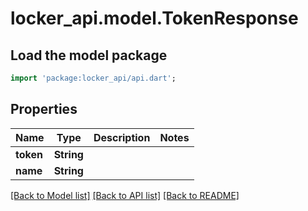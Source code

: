 # locker_api.model.TokenResponse

## Load the model package
```dart
import 'package:locker_api/api.dart';
```

## Properties
Name | Type | Description | Notes
------------ | ------------- | ------------- | -------------
**token** | **String** |  | 
**name** | **String** |  | 

[[Back to Model list]](../README.md#documentation-for-models) [[Back to API list]](../README.md#documentation-for-api-endpoints) [[Back to README]](../README.md)


